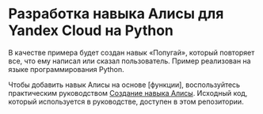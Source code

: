 # Разработка навыка Алисы для Yandex Cloud на Python

В качестве примера будет создан навык «Попугай», который повторяет все, что ему написал или сказал пользователь. Пример реализован на языке программирования Python.

Чтобы добавить навык Алисы на основе [функции], воспользуйтесь практическим руководством [Создание навыка Алисы](https://yandex.cloud/ru/docs/tutorials/serverless/alice-skill). Исходный код, который используется в руководстве, доступен в этом репозитории.
